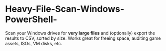 # Heavy-File-Scan-Windows-PowerShell-
Scan your Windows drives for **very large files** and (optionally) export the results to CSV, sorted by size.   Works great for freeing space, auditing game assets, ISOs, VM disks, etc.
